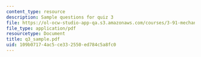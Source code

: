 ```yaml
---
content_type: resource
description: Sample questions for quiz 3
file: https://ol-ocw-studio-app-qa.s3.amazonaws.com/courses/3-91-mechanical-behavior-of-plastics-spring-2007/109b07174ac5ce332550ed784c5a8fc0_q3_sample.pdf
file_type: application/pdf
resourcetype: Document
title: q3_sample.pdf
uid: 109b0717-4ac5-ce33-2550-ed784c5a8fc0
---
```

